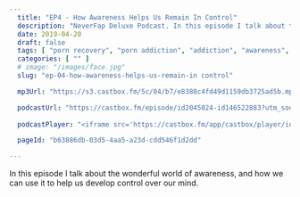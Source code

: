 ```yaml
---
  title: "EP4 - How Awareness Helps Us Remain In Control"
  description: "NeverFap Deluxe Podcast. In this episode I talk about the wonderful world of awareness."
  date: 2019-04-20
  draft: false
  tags: [ "porn recovery", "porn addiction", "addiction", "awareness", "nofap", "neverfap", "neverfap deluxe", "neverfap basics", "nofap podcast", "neverfap podcast", "neverfap deluxe podcast" ]
  categories: [ "" ]
  # image: "/images/face.jpg"
  slug: "ep-04-how-awareness-helps-us-remain-in control"

  mp3Url: "https://s3.castbox.fm/5c/04/b7/e8388c4fd49d1159db3725ad5b.mp3"

  podcastUrl: "https://castbox.fm/episode/id2045024-id146522883?utm_source=podcaster&utm_medium=dlink&utm_campaign=e_146522883&utm_content=EP4%20-%20How%20Awareness%20Helps%20Us%20Remain%20In%20Control-CastBox_FM"
  
  podcastPlayer: "<iframe src='https://castbox.fm/app/castbox/player/id2045024/id146522883?v=4.1.190428&autoplay=0' frameborder='0' width='100%' height='300'></iframe>"

  pageId: "b63886db-03d5-4aa5-a23d-cdd546f1d2dd"

---
```


In this episode I talk about the wonderful world of awareness, and how we can use it to help us develop control over our mind.